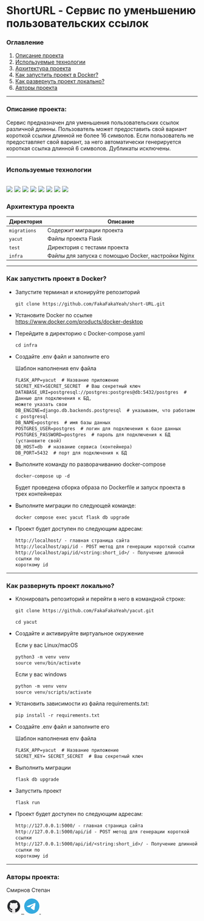 # **ShortURL - Сервис по уменьшению пользовательских ссылок**

### Оглавление
<ol>
 <li><a href="#description">Описание проекта</a></li>
 <li><a href="#stack">Используемые технологии</a></li>
 <li><a href="#architecture">Архитектура проекта</a></li>
 <li><a href="#docker">Как запустить проект в Docker?</a></li>
 <li><a href="#start_project">Как развернуть проект локально?</a></li>
 <li><a href="#author">Авторы проекта</a></li>
</ol>

---
### Описание проекта:<a name="description"></a>
Сервис предназначен для уменьшения пользовательских ссылок различной длинны.
Пользователь может предоставить свой вариант короткой ссылки длинной не более 16 символов. Если пользователь не предоставляет свой вариант, за него автоматически генерируется короткая ссылка длинной 6 символов. Дубликаты исключены.

___
### **Используемые технологии**<a name="stack"></a>
![](https://img.shields.io/badge/Python-grey?style=for-the-badge&logo=python&logoColor=yellow)
![](https://img.shields.io/badge/Flask-3CB371?style=for-the-badge&logo=flask&logoColor=white)
![](https://img.shields.io/badge/SQL_Alchemy-red?style=for-the-badge)
![](https://img.shields.io/badge/Git_Hub-grey?style=for-the-badge&logo=github&logoColor=white)
![](https://img.shields.io/badge/PYTEST-blue?style=for-the-badge&logo=pytest&logoColor=white)
![](https://img.shields.io/badge/ALEMBIC-FFA500?style=for-the-badge)
![](https://img.shields.io/badge/Nginx-009639?style=for-the-badge&logo=nginx&logoColor=white)
![](https://img.shields.io/badge/Docker-2CA5E0?style=for-the-badge&logo=docker&logoColor=white)
---
### Архитектура проекта<a name="architecture"></a>

| Директория   | Описание                                            |
|--------------|-----------------------------------------------------|
| `migrations` | Содержит миграции проекта                           |
| `yacut`      | Файлы проекта  Flask                                |
| `test`       | Директория с тестами проекта                        |
| `infra`      | Файлы для запуска с помощью Docker, настройки Nginx | 

___
### Как запустить проект в Docker?<a name="docker"></a>
* Запустите терминал и клонируйте репозиторий 
    ```
    git clone https://github.com/FakaFakaYeah/short-URL.git
    ```

* Установите Docker по ссылке https://www.docker.com/products/docker-desktop

* Перейдите в директорию с Docker-compose.yaml
    ```
    cd infra
    ```
  
* Создайте .env файл и заполните его

  Шаблон наполнения env файла

  ```
  FLASK_APP=yacut  # Название приложение
  SECRET_KEY=SECRET_SECRET  # Ваш секретный ключ
  DATABASE_URI=postgresql://postgres:postgres@db:5432/postgres  # Данные для подключения к БД,
  можете указать свои
  DB_ENGINE=django.db.backends.postgresql  # указываем, что работаем с postgresql
  DB_NAME=postgres  # имя базы данных
  POSTGRES_USER=postgres  # логин для подключения к базе данных
  POSTGRES_PASSWORD=postgres  # пароль для подключения к БД (установите свой)
  DB_HOST=db  # название сервиса (контейнера)
  DB_PORT=5432  # порт для подключения к БД
  ```
  
* Выполните команду по разворачиванию docker-compose
    ```
    docker-compose up -d
    ```
  
   Будет проведена сборка образа по Dockerfile и запуск проекта в трех контейнерах

* Выполните миграции по следующей команде:
    ```
    docker compose exec yacut flask db upgrade
    ```
  
* Проект будет доступен по следующим адресам:
  ```
  http://localhost/ - главная страница сайта
  http://localhost/api/id - POST метод для генерации короткой ссылки
  http://localhost/api/id/<string:short_id>/ - Получение длинной ссылки по
  короткому id
  ```

---
### Как развернуть проект локально?<a name="start_project"></a>

* Клонировать репозиторий и перейти в него в командной строке:

  ```
  git clone https://github.com/FakaFakaYeah/yacut.git
  ```
  
  ```
  cd yacut
  ```

* Создайте и активируйте виртуальное окружение

  Если у вас Linux/macOS

  ```
  python3 -m venv venv
  source venv/bin/activate
  ```
  
  Если у вас windows

  ```
  python -m venv venv
  source venv/scripts/activate
  ```

* Установить зависимости из файла requirements.txt:
  
  ```
  pip install -r requirements.txt
  ```

* Создайте .env файл и заполните его

  Шаблон наполнения env файла
  ```
  FLASK_APP=yacut  # Название приложение
  SECRET_KEY= SECRET_SECRET  # Ваш секретный ключ
  ```

* Выполнить миграции
  ```
  flask db upgrade
  ```

* Запустить проект

  ```
  flask run
  ```

* Проект будет доступен по следующим адресам:
  ```
  http://127.0.0.1:5000/ - главная страница сайта
  http://127.0.0.1:5000/api/id - POST метод для генерации короткой ссылки
  http://127.0.0.1:5000/api/id/<string:short_id>/ - Получение длинной ссылки по
  короткому id
  ```
___
### Авторы проекта:<a name="author"></a>
Смирнов Степан
<div>
  <a href="https://github.com/FakaFakaYeah">
    <img src="https://github.com/FakaFakaYeah/FakaFakaYeah/blob/main/files/images/GitHub.png" title="GitHub" alt="Github" width="39" height="39"/>&nbsp
  </a>
  <a href="https://t.me/s_smirnov_work" target="_blank">
      <img src="https://github.com/FakaFakaYeah/FakaFakaYeah/blob/main/files/images/telegram.png" title="Telegram" alt="Telegram" width="40" height="40"/>&nbsp
  </a>
</div>